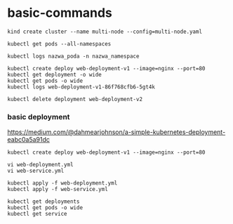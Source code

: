# basic-commands
```
kind create cluster --name multi-node --config=multi-node.yaml

kubectl get pods --all-namespaces

kubectl logs nazwa_poda -n nazwa_namespace
```



```
kubectl create deploy web-deployment-v1 --image=nginx --port=80
kubectl get deployment -o wide
kubectl get pods -o wide
kubectl logs web-deployment-v1-86f768cfb6-5gt4k

kubectl delete deployment web-deployment-v2
```

### basic deployment
https://medium.com/@dahmearjohnson/a-simple-kubernetes-deployment-eabc0a5a91dc

```
kubectl create deploy web-deployment-v1 --image=nginx --port=80
```
```
vi web-deployment.yml
vi web-service.yml

kubectl apply -f web-deployment.yml
kubectl apply -f web-service.yml
```


```
kubectl get deployments
kubectl get pods -o wide
kubectl get service
```